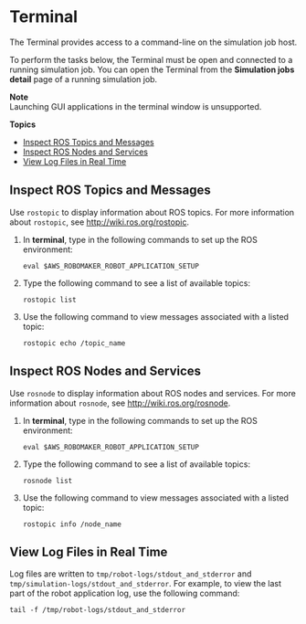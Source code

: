 # Terminal<a name="simulation-tools-terminal"></a>

The Terminal provides access to a command\-line on the simulation job host\.

To perform the tasks below, the Terminal must be open and connected to a running simulation job\. You can open the Terminal from the **Simulation jobs detail** page of a running simulation job\. 

**Note**  
Launching GUI applications in the terminal window is unsupported\.

**Topics**
+ [Inspect ROS Topics and Messages](#simulation-tools-terminal-debug-topics)
+ [Inspect ROS Nodes and Services](#simulation-tools-terminal-debug-nodes)
+ [View Log Files in Real Time](#simulation-tools-terminal-view-logs)

## Inspect ROS Topics and Messages<a name="simulation-tools-terminal-debug-topics"></a>

Use `rostopic` to display information about ROS topics\. For more information about `rostopic`, see [http://wiki\.ros\.org/rostopic](http://wiki.ros.org/rostopic)\. 

1. In **terminal**, type in the following commands to set up the ROS environment:

   ```
   eval $AWS_ROBOMAKER_ROBOT_APPLICATION_SETUP
   ```

1. Type the following command to see a list of available topics:

   ```
   rostopic list
   ```

1. Use the following command to view messages associated with a listed topic:

   ```
   rostopic echo /topic_name
   ```

## Inspect ROS Nodes and Services<a name="simulation-tools-terminal-debug-nodes"></a>

Use `rosnode` to display information about ROS nodes and services\. For more information about `rosnode`, see [http://wiki\.ros\.org/rosnode](http://wiki.ros.org/rosnode)\. 

1. In **terminal**, type in the following commands to set up the ROS environment:

   ```
   eval $AWS_ROBOMAKER_ROBOT_APPLICATION_SETUP
   ```

1. Type the following command to see a list of available topics:

   ```
   rosnode list
   ```

1. Use the following command to view messages associated with a listed topic:

   ```
   rostopic info /node_name
   ```

## View Log Files in Real Time<a name="simulation-tools-terminal-view-logs"></a>

Log files are written to `tmp/robot-logs/stdout_and_stderror` and `tmp/simulation-logs/stdout_and_stderror`\. For example, to view the last part of the robot application log, use the following command: 

```
tail -f /tmp/robot-logs/stdout_and_stderror
```